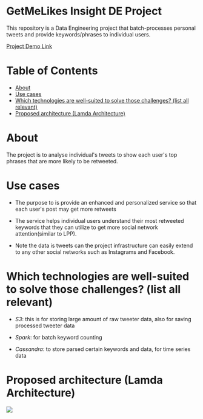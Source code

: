 # GetMeLikes Insight DE Project
This repository is a Data Engineering project that batch-processes personal tweets
and provide keywords/phrases to individual users.

[Project Demo Link](http://getmelikes.online)


# Table of Contents

* [About](#about)
* [Use cases](#use-cases)
* [Which technologies are well\-suited to solve those challenges? (list all relevant)](#which-technologies-are-well-suited-to-solve-those-challenges-list-all-relevant)
* [Proposed architecture (Lamda Architecture)](#proposed-architecture-lamda-architecture)


# About
The project is to analyse individual's tweets to show each user's top phrases
that are more likely to be retweeted.

# Use cases
- The purpose to is provide an enhanced and personalized service so that each user's post
may get more retweets

- The service helps individual users understand their most retweeted keywords that
they can utilize to get more social network attention(similar to LPP).

- Note the data is tweets can the project infrastructure can easily extend to
any other social networks such as Instagrams and Facebook.

# Which technologies are well-suited to solve those challenges? (list all relevant)

- *S3*: this is for storing large amount of raw tweeter data, also for saving
processed tweeter data

- *Spark*: for batch keyword counting

- *Cassandra*: to store parsed certain keywords and data, for time series data

# Proposed architecture (Lamda Architecture)

<img src=https://s3-us-west-2.amazonaws.com/stephen-image-storage/insight-project/model-02.jpg>
